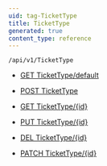 ```yaml
---
uid: tag-TicketType
title: TicketType
generated: true
content_type: reference
---
```


```http
/api/v1/TicketType
```




* [GET TicketType/default](v1TicketTypeEntity_DefaultTicketTypeEntity.md)

* [POST TicketType](v1TicketTypeEntity_PostTicketTypeEntity.md)

* [GET TicketType/{id}](v1TicketTypeEntity_GetTicketTypeEntity.md)

* [PUT TicketType/{id}](v1TicketTypeEntity_PutTicketTypeEntity.md)

* [DEL TicketType/{id}](v1TicketTypeEntity_DeleteTicketTypeEntity.md)

* [PATCH TicketType/{id}](v1TicketTypeEntity_PatchTicketTypeEntity.md)
